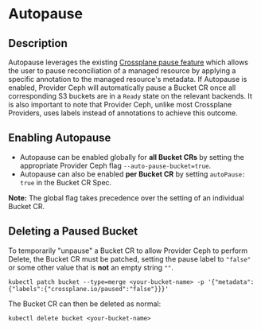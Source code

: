 # Autopause

## Description
Autopause leverages the existing [Crossplane pause feature](https://docs.crossplane.io/latest/concepts/managed-resources/#paused) which allows the user to pause reconciliation of a managed resource by applying a specific annotation to the managed resource's metadata. If Autopause is enabled, Provider Ceph will automatically pause a Bucket CR once all corresponding S3 buckets are in a `Ready` state on the relevant backends. It is also important to note that Provider Ceph, unlike most Crossplane Providers, uses labels instead of annotations to achieve this outcome.

## Enabling Autopause
 - Autopause can be enabled globally for **all Bucket CRs** by setting the appropriate Provider Ceph flag `--auto-pause-bucket=true`.
 - Autopause can also be enabled **per Bucket CR** by setting `autoPause: true` in the Bucket CR Spec. 

**Note:** The global flag takes precedence over the setting of an individual Bucket CR.

## Deleting a Paused Bucket
To temporarily "unpause" a Bucket CR to allow Provider Ceph to perform Delete, the Bucket CR must be patched, setting the pause label to `"false"` or some other value that is **not** an empty string `""`.
```
kubectl patch bucket --type=merge <your-bucket-name> -p '{"metadata":{"labels":{"crossplane.io/paused":"false"}}}'
```
The Bucket CR can then be deleted as normal:
```
kubectl delete bucket <your-bucket-name>
```
